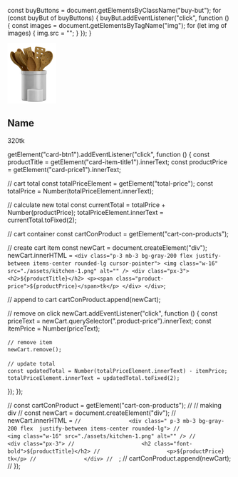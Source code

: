 const buyButtons = document.getElementsByClassName("buy-but");
for (const buyBut of buyButtons) {
  buyBut.addEventListener("click", function () {
    const images = document.getElementsByTagName("img");
    for (let img of images) {
      img.src = "";
    }
  });
}




 <div class=" p-3 mb-3 bg-gray-200 flex justify-between items-center rounded-lg">
                  <img class="w-16" src="./assets/kitchen-1.png" alt="" />
                  <div class="px-3">
                    <h2>Name</h2>
                    <p><span id="">320</span>tk</p>
                  </div>
                </div>






<!-- ! cart add remove -->
getElement("card-btn1").addEventListener("click", function () {
  const productTitle = getElement("card-item-title1").innerText;
  const productPrice = getElement("card-price1").innerText;

  // cart total
  const totalPriceElement = getElement("total-price");
  const totalPrice = Number(totalPriceElement.innerText);

  // calculate new total
  const currentTotal = totalPrice + Number(productPrice);
  totalPriceElement.innerText = currentTotal.toFixed(2);

  // cart container
  const cartConProduct = getElement("cart-con-products");

  // create cart item
  const newCart = document.createElement("div");
  newCart.innerHTML = `
    <div class="p-3 mb-3 bg-gray-200 flex justify-between items-center rounded-lg cursor-pointer">
      <img class="w-16" src="./assets/kitchen-1.png" alt="" />
      <div class="px-3">
        <h2>${productTitle}</h2>
        <p><span class="product-price">${productPrice}</span>tk</p>
      </div>
    </div>
  `;

  // append to cart
  cartConProduct.append(newCart);

  // remove on click
  newCart.addEventListener("click", function () {
    const priceText = newCart.querySelector(".product-price").innerText;
    const itemPrice = Number(priceText);

    // remove item
    newCart.remove();

    // update total
    const updatedTotal = Number(totalPriceElement.innerText) - itemPrice;
    totalPriceElement.innerText = updatedTotal.toFixed(2);
  });
});






//   const cartConProduct = getElement("cart-con-products");
//   // making div
//   const newCart = document.createElement("div");
//   newCart.innerHTML = `
//               <div class=" p-3 mb-3 bg-gray-200 flex  justify-between items-center rounded-lg">
//                   <img class="w-16" src="./assets/kitchen-1.png" alt="" />
//                   <div class="px-3">
//                     <h2 class="font-bold">${productTitle}</h2>
//                     <p>${productPrice} tk</p>
//               </div>
//   `;
//   cartConProduct.append(newCart);
// });